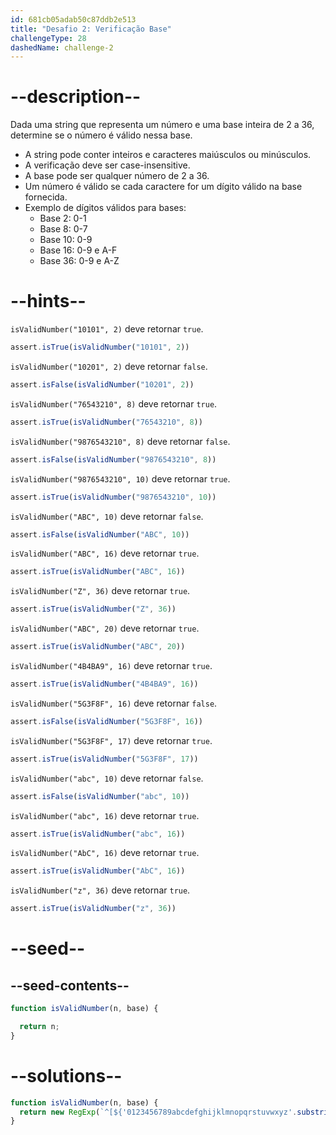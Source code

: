 ```yaml
---
id: 681cb05adab50c87ddb2e513
title: "Desafio 2: Verificação Base"
challengeType: 28
dashedName: challenge-2
---
```


# --description--

Dada uma string que representa um número e uma base inteira de 2 a 36, determine se o número é válido nessa base.

- A string pode conter inteiros e caracteres maiúsculos ou minúsculos.
- A verificação deve ser case-insensitive.
- A base pode ser qualquer número de 2 a 36.
- Um número é válido se cada caractere for um dígito válido na base fornecida.
- Exemplo de dígitos válidos para bases:
  - Base 2: 0-1
  - Base 8: 0-7
  - Base 10: 0-9
  - Base 16: 0-9 e A-F
  - Base 36: 0-9 e A-Z

# --hints--

`isValidNumber("10101", 2)` deve retornar `true`.

```js
assert.isTrue(isValidNumber("10101", 2))
```

`isValidNumber("10201", 2)` deve retornar `false`.

```js
assert.isFalse(isValidNumber("10201", 2))
```

`isValidNumber("76543210", 8)` deve retornar `true`.

```js
assert.isTrue(isValidNumber("76543210", 8))
```

`isValidNumber("9876543210", 8)` deve retornar `false`.

```js
assert.isFalse(isValidNumber("9876543210", 8))
```

`isValidNumber("9876543210", 10)` deve retornar `true`.

```js
assert.isTrue(isValidNumber("9876543210", 10))
```

`isValidNumber("ABC", 10)` deve retornar `false`.

```js
assert.isFalse(isValidNumber("ABC", 10))
```

`isValidNumber("ABC", 16)` deve retornar `true`.

```js
assert.isTrue(isValidNumber("ABC", 16))
```

`isValidNumber("Z", 36)` deve retornar `true`.

```js
assert.isTrue(isValidNumber("Z", 36))
```

`isValidNumber("ABC", 20)` deve retornar `true`.

```js
assert.isTrue(isValidNumber("ABC", 20))
```

`isValidNumber("4B4BA9", 16)` deve retornar `true`.

```js
assert.isTrue(isValidNumber("4B4BA9", 16))
```

`isValidNumber("5G3F8F", 16)` deve retornar `false`.

```js
assert.isFalse(isValidNumber("5G3F8F", 16))
```

`isValidNumber("5G3F8F", 17)` deve retornar `true`.

```js
assert.isTrue(isValidNumber("5G3F8F", 17))
```

`isValidNumber("abc", 10)` deve retornar `false`.

```js
assert.isFalse(isValidNumber("abc", 10))
```

`isValidNumber("abc", 16)` deve retornar `true`.

```js
assert.isTrue(isValidNumber("abc", 16))
```

`isValidNumber("AbC", 16)` deve retornar `true`.

```js
assert.isTrue(isValidNumber("AbC", 16))
```

`isValidNumber("z", 36)` deve retornar `true`.

```js
assert.isTrue(isValidNumber("z", 36))
```

# --seed--

## --seed-contents--

```js
function isValidNumber(n, base) {

  return n;
}
```

# --solutions--

```js
function isValidNumber(n, base) {
  return new RegExp(`^[${'0123456789abcdefghijklmnopqrstuvwxyz'.substring(0, base)}]+\$`, "i").test(n);
}
```
